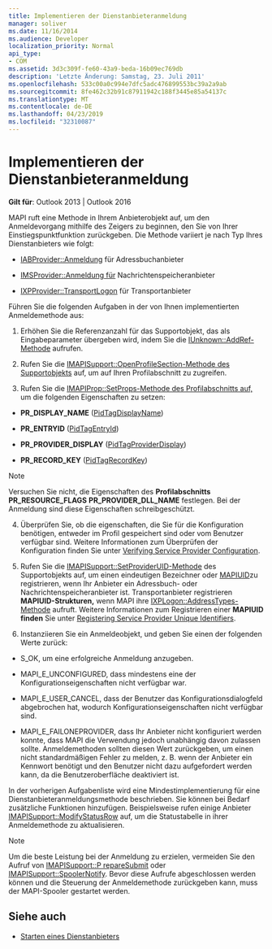 ```yaml
---
title: Implementieren der Dienstanbieteranmeldung
manager: soliver
ms.date: 11/16/2014
ms.audience: Developer
localization_priority: Normal
api_type:
- COM
ms.assetid: 3d3c309f-fe60-43a9-beda-16b09ec769db
description: 'Letzte Änderung: Samstag, 23. Juli 2011'
ms.openlocfilehash: 533c00a0c994e7dfc5adc476899553bc39a2a9ab
ms.sourcegitcommit: 8fe462c32b91c87911942c188f3445e85a54137c
ms.translationtype: MT
ms.contentlocale: de-DE
ms.lasthandoff: 04/23/2019
ms.locfileid: "32310087"
---
```

# <a name="implementing-service-provider-logon"></a>Implementieren der Dienstanbieteranmeldung

**Gilt für**: Outlook 2013 | Outlook 2016 
  
MAPI ruft eine Methode in Ihrem Anbieterobjekt auf, um den Anmeldevorgang mithilfe des Zeigers zu beginnen, den Sie von Ihrer Einstiegspunktfunktion zurückgeben. Die Methode variiert je nach Typ Ihres Dienstanbieters wie folgt:
  
- [IABProvider::Anmeldung](iabprovider-logon.md) für Adressbuchanbieter 
    
- [IMSProvider::Anmeldung für](imsprovider-logon.md) Nachrichtenspeicheranbieter 
    
- [IXPProvider::TransportLogon](ixpprovider-transportlogon.md) für Transportanbieter 
    
Führen Sie die folgenden Aufgaben in der von Ihnen implementierten Anmeldemethode aus:
  
1. Erhöhen Sie die Referenzanzahl für das Supportobjekt, das als Eingabeparameter übergeben wird, indem Sie die [IUnknown::AddRef-Methode](https://msdn.microsoft.com/library/ms691379%28v=VS.85%29.aspx) aufrufen. 
    
2. Rufen Sie die [IMAPISupport::OpenProfileSection-Methode des Supportobjekts](imapisupport-openprofilesection.md) auf, um auf Ihren Profilabschnitt zu zugreifen. 
    
3. Rufen Sie die [IMAPIProp::SetProps-Methode des Profilabschnitts auf,](imapiprop-setprops.md) um die folgenden Eigenschaften zu setzen: 
    
  - **PR_DISPLAY_NAME** ([PidTagDisplayName](pidtagdisplayname-canonical-property.md))
    
  - **PR_ENTRYID** ([PidTagEntryId](pidtagentryid-canonical-property.md))
    
  - **PR_PROVIDER_DISPLAY** ([PidTagProviderDisplay](pidtagproviderdisplay-canonical-property.md))
    
  - **PR_RECORD_KEY** ([PidTagRecordKey](pidtagrecordkey-canonical-property.md))
    
  > [!NOTE]
  > Versuchen Sie nicht, die Eigenschaften des **Profilabschnitts PR_RESOURCE_FLAGS** **PR_PROVIDER_DLL_NAME** festlegen. Bei der Anmeldung sind diese Eigenschaften schreibgeschützt. 
  
4. Überprüfen Sie, ob die eigenschaften, die Sie für die Konfiguration benötigen, entweder im Profil gespeichert sind oder vom Benutzer verfügbar sind. Weitere Informationen zum Überprüfen der Konfiguration finden Sie unter [Verifying Service Provider Configuration](verifying-service-provider-configuration.md).
    
5. Rufen Sie die [IMAPISupport::SetProviderUID-Methode](imapisupport-setprovideruid.md) des Supportobjekts auf, um einen eindeutigen Bezeichner oder [MAPIUID](mapiuid.md)zu registrieren, wenn Ihr Anbieter ein Adressbuch- oder Nachrichtenspeicheranbieter ist. Transportanbieter registrieren **MAPIUID-Strukturen,** wenn MAPI ihre [IXPLogon::AddressTypes-Methode](ixplogon-addresstypes.md) aufruft. Weitere Informationen zum Registrieren einer **MAPIUID finden** Sie unter [Registering Service Provider Unique Identifiers](registering-service-provider-unique-identifiers.md).
    
6. Instanziieren Sie ein Anmeldeobjekt, und geben Sie einen der folgenden Werte zurück:
    
  - S_OK, um eine erfolgreiche Anmeldung anzugeben.
    
  - MAPI_E_UNCONFIGURED, dass mindestens eine der Konfigurationseigenschaften nicht verfügbar war.
    
  - MAPI_E_USER_CANCEL, dass der Benutzer das Konfigurationsdialogfeld abgebrochen hat, wodurch Konfigurationseigenschaften nicht verfügbar sind.
    
  - MAPI_E_FAILONEPROVIDER, dass Ihr Anbieter nicht konfiguriert werden konnte, dass MAPI die Verwendung jedoch unabhängig davon zulassen sollte. Anmeldemethoden sollten diesen Wert zurückgeben, um einen nicht standardmäßigen Fehler zu melden, z. B. wenn der Anbieter ein Kennwort benötigt und den Benutzer nicht dazu aufgefordert werden kann, da die Benutzeroberfläche deaktiviert ist. 
    
In der vorherigen Aufgabenliste wird eine Mindestimplementierung für eine Dienstanbieteranmeldungsmethode beschrieben. Sie können bei Bedarf zusätzliche Funktionen hinzufügen. Beispielsweise rufen einige Anbieter [IMAPISupport::ModifyStatusRow](imapisupport-modifystatusrow.md) auf, um die Statustabelle in ihrer Anmeldemethode zu aktualisieren. 
  
> [!NOTE]
> Um die beste Leistung bei der Anmeldung zu erzielen, vermeiden Sie den Aufruf von [IMAPISupport::P repareSubmit](imapisupport-preparesubmit.md) oder [IMAPISupport::SpoolerNotify](imapisupport-spoolernotify.md). Bevor diese Aufrufe abgeschlossen werden können und die Steuerung der Anmeldemethode zurückgeben kann, muss der MAPI-Spooler gestartet werden. 
  
## <a name="see-also"></a>Siehe auch

- [Starten eines Dienstanbieters](starting-a-service-provider.md)

